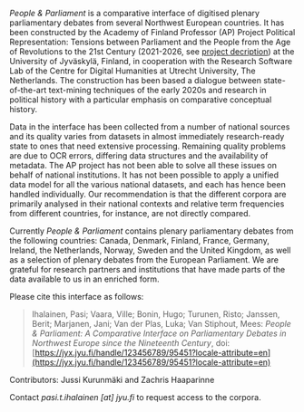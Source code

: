 *People & Parliament* is a comparative interface of digitised plenary parliamentary debates from several Northwest European countries. It has been constructed by the Academy of Finland Professor (AP) Project Political Representation: Tensions between Parliament and the People from the Age of Revolutions to the 21st Century (2021-2026, see [project decription](https://www.jyu.fi/en/projects/political-representation-tensions-between-parliament-and-the-people-from-the-age-of-revolutions-to)) at the University of Jyväskylä, Finland, in cooperation with the Research Software Lab of the Centre for Digital Humanities at Utrecht University, The Netherlands. The construction has been based a dialogue between state-of-the-art text-mining techniques of the early 2020s and research in political history with a particular emphasis on comparative conceptual history.

Data in the interface has been collected from a number of national sources and its quality varies from datasets in almost immediately research-ready state to ones that need extensive processing. Remaining quality problems are due to OCR errors, differing data structures and the availability of metadata. The AP project has not been able to solve all these issues on behalf of national institutions. It has not been possible to apply a unified data model for all the various national datasets, and each has hence been handled individually. Our recommendation is that the different corpora are primarily analysed in their national contexts and relative term frequencies from different countries, for instance, are not directly compared.

Currently *People & Parliament* contains plenary parliamentary debates from the following countries: Canada, Denmark, Finland, France, Germany, Ireland, the Netherlands, Norway, Sweden and the United Kingdom, as well as a selection of plenary debates from the European Parliament. We are grateful for research partners and institutions that have made parts of the data available to us in an enriched form.

Please cite this interface as follows:
> Ihalainen, Pasi; Vaara, Ville; Bonin, Hugo; Turunen, Risto; Janssen, Berit; Marjanen, Jani; Van der Plas, Luka; Van Stiphout, Mees: *People & Parliament: A Comparative Interface on Parliamentary Debates in Northwest Europe since the Nineteenth Century*, doi: [https://jyx.jyu.fi/handle/123456789/95451?locale-attribute=en](https://jyx.jyu.fi/handle/123456789/95451?locale-attribute=en)

Contributors:
Jussi Kurunmäki and Zachris Haaparinne

Contact *pasi.t.ihalainen [at] jyu.fi* to request access to the corpora.
